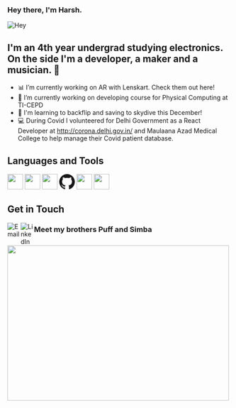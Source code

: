 ### Hey there, I'm Harsh.
![Hey](https://github.com/harshari4299/harshari4299/blob/master/HARSH_readmeGIF.gif)


## I'm an 4th year undergrad studying electronics. On the side I'm a developer, a maker and a musician. 👋
- 📊 I’m currently working on AR with Lenskart. Check them out here!
- 🔭 I’m currently working on developing course for Physical Computing at TI-CEPD
- 🌱 I'm learning to backflip and saving to skydive this December!
- 💻 During Covid I volunteered for Delhi Government as a React Developer at http://corona.delhi.gov.in/ and Maulaana Azad Medical College to help manage their Covid patient database. 

## Languages and Tools
<img src="https://github.com/harshari4299/harshari4299/blob/master/pythonPNG.png" width="35" height="35" /> <img src="https://github.com/harshari4299/harshari4299/blob/master/Screenshot%202020-09-21%20at%202.52.58%20PM.png" width="35" height="35" /> <img src="https://github.com/harshari4299/harshari4299/blob/master/Screenshot%202020-09-21%20at%202.54.30%20PM.png" width="35" height="35" /> <img src="https://raw.githubusercontent.com/github/explore/78df643247d429f6cc873026c0622819ad797942/topics/github/github.png" width="35" height="35" /> <img src="https://github.com/harshari4299/harshari4299/blob/master/Screenshot%202020-09-21%20at%202.55.47%20PM.png" width="35" height="35" /> <img 
src="https://github.com/harshari4299/harshari4299/blob/master/Screenshot%202020-09-21%20at%202.46.01%20PM.png" width="35" height="35" />
## Get in Touch
[<img align="left" alt="Email" width="30px" src="https://image.flaticon.com/icons/png/512/281/281769.png" />][email]
[<img align="left" alt="LinkedIn" width="30px" src="https://cdn3.iconfinder.com/data/icons/inficons/512/linkedin.png" />][linkedin]

[email]: mailto:harshari4299@gmail.com
[linkedin]: https//:www.linkedin.com/in/itsharshari

### Meet my brothers Puff and Simba
<img src="https://github.com/harshari4299/harshari4299/blob/master/Screenshot%202020-09-22%20at%205.31.24%20PM.png" width="500" height="350" />

